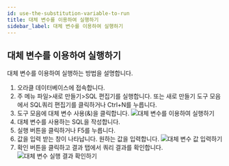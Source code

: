 ```yaml
---
id: use-the-substitution-variable-to-run
title: 대체 변수를 이용하여 실행하기
sidebar_label: 대체 변수를 이용하여 실행하기
---
```


## 대체 변수를 이용하여 실행하기

대체 변수를 이용하여 실행하는 방법을 설명합니다.

1. 오라클 데이터베이스에 접속합니다.
2. 주 메뉴 파일>새로 만들기>SQL 편집기를 실행합니다. 또는 새로 만들기 도구 모음에서 SQL쿼리 편집기를 클릭하거나 Ctrl+N를 누릅니다.
3. 도구 모음에 대체 변수 사용(&)을 클릭합니다.
![대체 변수를 이용하여 실행하기](https://s3.ap-northeast-2.amazonaws.com/sqlgate-manual-content/3ECF6D0FDF054C1B7467D5161D57B6FF.jpg)
4. 대체 변수를 사용하는 SQL을 작성합니다.
5. 실행 버튼을 클릭하거나 F5를 누릅니다.
6. 값을 입력 받는 창이 나타납니다. 원하는 값을 입력합니다.
![대체 변수 값 입력하기](https://s3.ap-northeast-2.amazonaws.com/sqlgate-manual-content/B4421CDE204928972F26C8049123E8B3.jpg)
7. 확인 버튼을 클릭하고 결과 탭에서 쿼리 결과를 확인합니다.
![대체 변수 실행 결과 확인하기](https://s3.ap-northeast-2.amazonaws.com/sqlgate-manual-content/2BF14B3E3416884EA14F05302163E9F8.jpg)